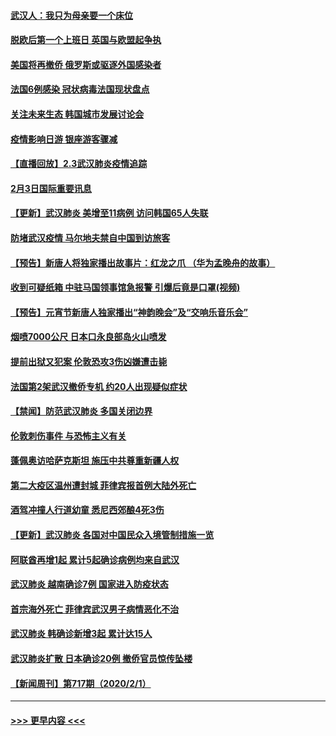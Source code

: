 #### [武汉人：我只为母亲要一个床位](../pages/prog202/a102768250.md?t=02040211) 
#### [脱欧后第一个上班日 英国与欧盟起争执](../pages/prog202/a102768252.md?t=02040211) 
#### [美国将再撤侨 俄罗斯或驱逐外国感染者](../pages/prog202/a102768247.md?t=02040211) 
#### [法国6例感染 冠状病毒法国现状盘点](../pages/prog202/a102768157.md?t=02040211) 
#### [关注未来生态 韩国城市发展讨论会](../pages/prog202/a102768153.md?t=02040211) 
#### [疫情影响日游 银座游客骤减](../pages/prog202/a102768160.md?t=02040211) 
#### [【直播回放】2.3武汉肺炎疫情追踪](../pages/prog202/a102768128.md?t=02040211) 
#### [2月3日国际重要讯息](../pages/prog202/a102767896.md?t=02040211) 
#### [【更新】武汉肺炎 美增至11病例 访问韩国65人失联](../pages/prog202/a102758911.md?t=02040211) 
#### [防堵武汉疫情 马尔地夫禁自中国到访旅客](../pages/prog202/a102767847.md?t=02040211) 
#### [【预告】新唐人将独家播出故事片：红龙之爪 （华为孟晚舟的故事）](../pages/prog202/a102767728.md?t=02040211) 
#### [收到可疑纸箱 中驻马国领事馆急报警 引爆后竟是口罩(视频)](../pages/prog202/a102767695.md?t=02040211) 
#### [【预告】元宵节新唐人独家播出“神韵晚会”及“交响乐音乐会”](../pages/prog202/a102767674.md?t=02040211) 
#### [烟喷7000公尺 日本口永良部岛火山喷发](../pages/prog202/a102767687.md?t=02040211) 
#### [提前出狱又犯案 伦敦恐攻3伤凶嫌遭击毙](../pages/prog202/a102767635.md?t=02040211) 
#### [法国第2架武汉撤侨专机 约20人出现疑似症状](../pages/prog202/a102767617.md?t=02040211) 
#### [【禁闻】防范武汉肺炎  多国关闭边界](../pages/prog202/a102767542.md?t=02040211) 
#### [伦敦刺伤事件 与恐怖主义有关](../pages/prog202/a102767509.md?t=02040211) 
#### [蓬佩奥访哈萨克斯坦 施压中共尊重新疆人权](../pages/prog202/a102767395.md?t=02040211) 
#### [第二大疫区温州遭封城 菲律宾报首例大陆外死亡](../pages/prog202/a102767388.md?t=02040211) 
#### [酒驾冲撞人行道幼童 悉尼西郊酿4死3伤](../pages/prog202/a102767238.md?t=02040211) 
#### [【更新】武汉肺炎 各国对中国民众入境管制措施一览](../pages/prog202/a102767170.md?t=02040211) 
#### [阿联酋再增1起 累计5起确诊病例均来自武汉](../pages/prog202/a102767207.md?t=02040211) 
#### [武汉肺炎 越南确诊7例 国家进入防疫状态](../pages/prog202/a102767186.md?t=02040211) 
#### [首宗海外死亡 菲律宾武汉男子病情恶化不治](../pages/prog202/a102767150.md?t=02040211) 
#### [武汉肺炎 韩确诊新增3起 累计达15人](../pages/prog202/a102767132.md?t=02040211) 
#### [武汉肺炎扩散 日本确诊20例 撤侨官员惊传坠楼](../pages/prog202/a102767109.md?t=02040211) 
#### [【新闻周刊】第717期（2020/2/1）](../pages/prog202/a102767114.md?t=02040211) 

----
#### [ >>> 更早内容 <<< ](../indexes/prog202-earlier.md)
